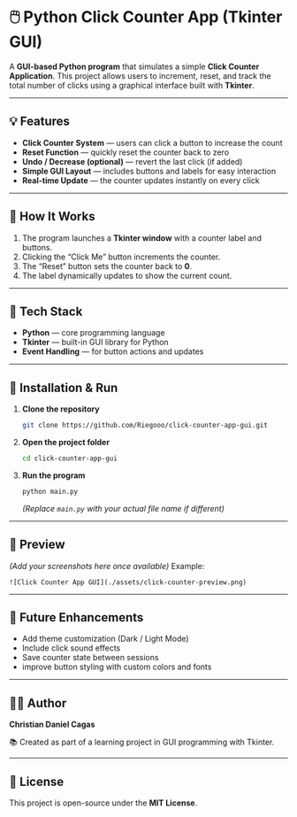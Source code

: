 # 🖱️ Python Click Counter App (Tkinter GUI)

A **GUI-based Python program** that simulates a simple **Click Counter Application**.
This project allows users to increment, reset, and track the total number of clicks using a graphical interface built with **Tkinter**.

---

## 💡 Features

* **Click Counter System** — users can click a button to increase the count
* **Reset Function** — quickly reset the counter back to zero
* **Undo / Decrease (optional)** — revert the last click (if added)
* **Simple GUI Layout** — includes buttons and labels for easy interaction
* **Real-time Update** — the counter updates instantly on every click

---

## 🧠 How It Works

1. The program launches a **Tkinter window** with a counter label and buttons.
2. Clicking the “Click Me” button increments the counter.
3. The “Reset” button sets the counter back to **0**.
4. The label dynamically updates to show the current count.

---

## 🧰 Tech Stack

* **Python** — core programming language
* **Tkinter** — built-in GUI library for Python
* **Event Handling** — for button actions and updates

---

## 🚀 Installation & Run

1. **Clone the repository**

   ```bash
   git clone https://github.com/Riegooo/click-counter-app-gui.git
   ```

2. **Open the project folder**

   ```bash
   cd click-counter-app-gui
   ```

3. **Run the program**

   ```bash
   python main.py
   ```

   *(Replace `main.py` with your actual file name if different)*

---

## 📸 Preview

*(Add your screenshots here once available)*
Example:

```
![Click Counter App GUI](./assets/click-counter-preview.png)
```

---

## 🧩 Future Enhancements

* Add theme customization (Dark / Light Mode)
* Include click sound effects
* Save counter state between sessions
* improve button styling with custom colors and fonts

---

## 👨‍💻 Author

**Christian Daniel Cagas**

📚 Created as part of a learning project in GUI programming with Tkinter.

---

## 📝 License

This project is open-source under the **MIT License**.
